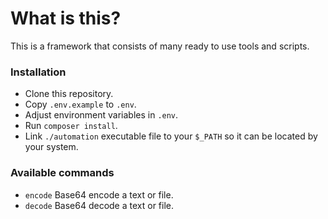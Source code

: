 # What is this?
This is a framework that consists of many ready to use tools and scripts.

### Installation
* Clone this repository.
* Copy `.env.example` to `.env`.
* Adjust environment variables in `.env`.
* Run `composer install`.
* Link `./automation` executable file to your `$_PATH` so it can be located by your system.

### Available commands
* `encode` Base64 encode a text or file.
* `decode` Base64 decode a text or file.
